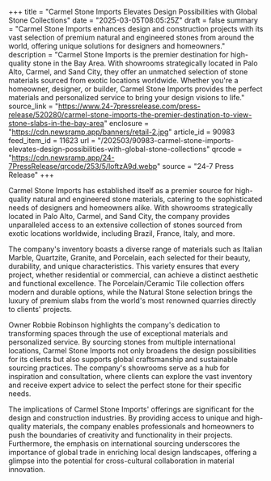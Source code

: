 +++
title = "Carmel Stone Imports Elevates Design Possibilities with Global Stone Collections"
date = "2025-03-05T08:05:25Z"
draft = false
summary = "Carmel Stone Imports enhances design and construction projects with its vast selection of premium natural and engineered stones from around the world, offering unique solutions for designers and homeowners."
description = "Carmel Stone Imports is the premier destination for high-quality stone in the Bay Area. With showrooms strategically located in Palo Alto, Carmel, and Sand City, they offer an unmatched selection of stone materials sourced from exotic locations worldwide. Whether you're a homeowner, designer, or builder, Carmel Stone Imports provides the perfect materials and personalized service to bring your design visions to life."
source_link = "https://www.24-7pressrelease.com/press-release/520280/carmel-stone-imports-the-premier-destination-to-view-stone-slabs-in-the-bay-area"
enclosure = "https://cdn.newsramp.app/banners/retail-2.jpg"
article_id = 90983
feed_item_id = 11623
url = "/202503/90983-carmel-stone-imports-elevates-design-possibilities-with-global-stone-collections"
qrcode = "https://cdn.newsramp.app/24-7PressRelease/qrcode/253/5/loftzA9d.webp"
source = "24-7 Press Release"
+++

<p>Carmel Stone Imports has established itself as a premier source for high-quality natural and engineered stone materials, catering to the sophisticated needs of designers and homeowners alike. With showrooms strategically located in Palo Alto, Carmel, and Sand City, the company provides unparalleled access to an extensive collection of stones sourced from exotic locations worldwide, including Brazil, France, Italy, and more.</p><p>The company's inventory boasts a diverse range of materials such as Italian Marble, Quartzite, Granite, and Porcelain, each selected for their beauty, durability, and unique characteristics. This variety ensures that every project, whether residential or commercial, can achieve a distinct aesthetic and functional excellence. The Porcelain/Ceramic Tile collection offers modern and durable options, while the Natural Stone selection brings the luxury of premium slabs from the world's most renowned quarries directly to clients' projects.</p><p>Owner Robbie Robinson highlights the company's dedication to transforming spaces through the use of exceptional materials and personalized service. By sourcing stones from multiple international locations, Carmel Stone Imports not only broadens the design possibilities for its clients but also supports global craftsmanship and sustainable sourcing practices. The company's showrooms serve as a hub for inspiration and consultation, where clients can explore the vast inventory and receive expert advice to select the perfect stone for their specific needs.</p><p>The implications of Carmel Stone Imports' offerings are significant for the design and construction industries. By providing access to unique and high-quality materials, the company enables professionals and homeowners to push the boundaries of creativity and functionality in their projects. Furthermore, the emphasis on international sourcing underscores the importance of global trade in enriching local design landscapes, offering a glimpse into the potential for cross-cultural collaboration in material innovation.</p>